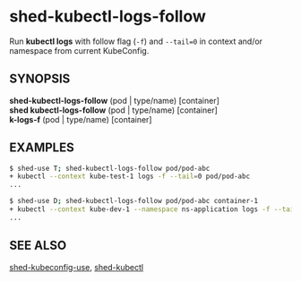 # shed-kubectl-logs-follow

Run **kubectl logs** with follow flag (`-f`) and `--tail=0` in context and/or namespace from current KubeConfig.

## SYNOPSIS

**shed-kubectl-logs-follow** (pod | type/name) [container]\
**shed kubectl-logs-follow** (pod | type/name) [container]\
**k-logs-f** (pod | type/name) [container]

## EXAMPLES

```bash
$ shed-use T; shed-kubectl-logs-follow pod/pod-abc
+ kubectl --context kube-test-1 logs -f --tail=0 pod/pod-abc
...

$ shed-use D; shed-kubectl-logs-follow pod/pod-abc container-1
+ kubectl --context kube-dev-1 --namespace ns-application logs -f --tail=0 pod/pod-abc -c container-1
...
```

## SEE ALSO

[shed-kubeconfig-use](shed-kubeconfig-use.md), [shed-kubectl](shed-kubectl.md)
